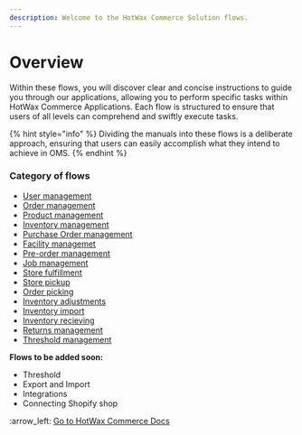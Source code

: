 ```yaml
---
description: Welcome to the HotWax Commerce Solution flows.
---
```


# Overview

Within these flows, you will discover clear and concise instructions to guide you through our applications, allowing you to perform specific tasks within HotWax Commerce Applications. Each flow is structured to ensure that users of all levels can comprehend and swiftly execute tasks.&#x20;

{% hint style="info" %}
Dividing the manuals into these flows is a deliberate approach, ensuring that users can easily accomplish what they intend to achieve in OMS.
{% endhint %}

### **Category of flows**

* [User management](http://127.0.0.1:5000/o/l53nGvPQLhOHrKCP9HTG/s/vsbL9DiW8kFNTItD6870/)
* [Order management](http://127.0.0.1:5000/o/l53nGvPQLhOHrKCP9HTG/s/aGxTzfLSzc5CN7Qnr2nI/)
* [Product management ](http://127.0.0.1:5000/o/l53nGvPQLhOHrKCP9HTG/s/ZZiAluu3U6BJzkfQI7b1/)
* [Inventory management](https://docs.hotwax.co/solution-flows/v/inventory-management-1/)
* [Purchase Order management](http://127.0.0.1:5000/o/l53nGvPQLhOHrKCP9HTG/s/XeVDZwBcbwC3cCmT2E6o/)
* [Facility managemet](http://127.0.0.1:5000/o/l53nGvPQLhOHrKCP9HTG/s/bImp1JnoBPoleLBOnr3K/)&#x20;
* [Pre-order management ](http://127.0.0.1:5000/o/l53nGvPQLhOHrKCP9HTG/s/YBo3YpybIjkK28p2Jpee/)
* [Job management](http://127.0.0.1:5000/o/l53nGvPQLhOHrKCP9HTG/s/wh247JxYuA9VcA5q3vJd/)
* [Store fulfillment](http://127.0.0.1:5000/o/l53nGvPQLhOHrKCP9HTG/s/NfzAzAbnWQnRfRXiK6m4/)
* [Store pickup](http://127.0.0.1:5000/o/l53nGvPQLhOHrKCP9HTG/s/pXrmKTFajADRx1klRlJO/)
* [Order picking](broken-reference)
* [Inventory adjustments](http://127.0.0.1:5000/o/l53nGvPQLhOHrKCP9HTG/s/P0adgKEzAzctP6Cep2QT/)
* [Inventory import](http://127.0.0.1:5000/o/l53nGvPQLhOHrKCP9HTG/s/aVc7sssxHUesvJFcAuh7/)
* [Inventory recieving](http://127.0.0.1:5000/o/l53nGvPQLhOHrKCP9HTG/s/ww1poJms19HhaCHT7KBY/)
* [Returns management](http://127.0.0.1:5000/o/l53nGvPQLhOHrKCP9HTG/s/Sliv3WKNeJkqKgLsYAVF/)
* [Threshold management](https://docs.hotwax.co/solution-flows/v/inventory-threshold-management/)



**Flows to be added soon:**&#x20;

* Threshold
* Export and Import
* Integrations
* Connecting Shopify shop



:arrow\_left: [Go to HotWax Commerce Docs](http://127.0.0.1:5000/o/l53nGvPQLhOHrKCP9HTG/s/TefRnbhmBjhScpq172vl/)
